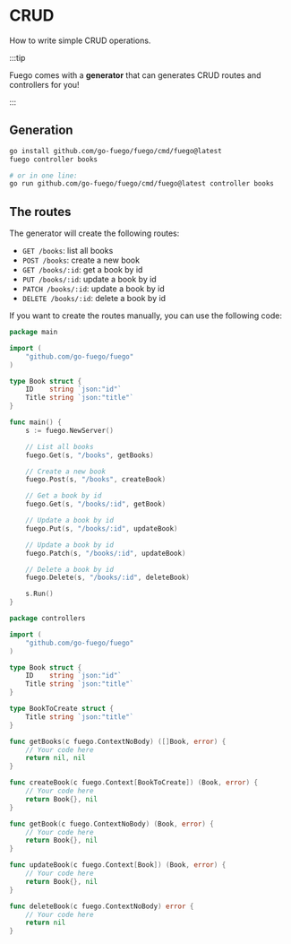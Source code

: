 # CRUD

How to write simple CRUD operations.

:::tip

Fuego comes with a **generator** that can generates CRUD routes and controllers for you!

:::

## Generation

```bash
go install github.com/go-fuego/fuego/cmd/fuego@latest
fuego controller books

# or in one line:
go run github.com/go-fuego/fuego/cmd/fuego@latest controller books
```

## The routes

The generator will create the following routes:

- `GET /books`: list all books
- `POST /books`: create a new book
- `GET /books/:id`: get a book by id
- `PUT /books/:id`: update a book by id
- `PATCH /books/:id`: update a book by id
- `DELETE /books/:id`: delete a book by id

If you want to create the routes manually, you can use the following code:

```go title="main.go"
package main

import (
	"github.com/go-fuego/fuego"
)

type Book struct {
	ID    string `json:"id"`
	Title string `json:"title"`
}

func main() {
	s := fuego.NewServer()

	// List all books
	fuego.Get(s, "/books", getBooks)

	// Create a new book
	fuego.Post(s, "/books", createBook)

	// Get a book by id
	fuego.Get(s, "/books/:id", getBook)

	// Update a book by id
	fuego.Put(s, "/books/:id", updateBook)

	// Update a book by id
	fuego.Patch(s, "/books/:id", updateBook)

	// Delete a book by id
	fuego.Delete(s, "/books/:id", deleteBook)

	s.Run()
}
```

```go title="controllers/books.go"
package controllers

import (
	"github.com/go-fuego/fuego"
)

type Book struct {
	ID    string `json:"id"`
	Title string `json:"title"`
}

type BookToCreate struct {
	Title string `json:"title"`
}

func getBooks(c fuego.ContextNoBody) ([]Book, error) {
	// Your code here
	return nil, nil
}

func createBook(c fuego.Context[BookToCreate]) (Book, error) {
	// Your code here
	return Book{}, nil
}

func getBook(c fuego.ContextNoBody) (Book, error) {
	// Your code here
	return Book{}, nil
}

func updateBook(c fuego.Context[Book]) (Book, error) {
	// Your code here
	return Book{}, nil
}

func deleteBook(c fuego.ContextNoBody) error {
	// Your code here
	return nil
}

```
